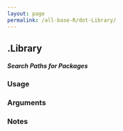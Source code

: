 ```yaml
---
layout: page
permalink: /all-base-R/dot-Library/
---
```


## __.Library__

#### _Search Paths for Packages_

### Usage

### Arguments

### Notes
